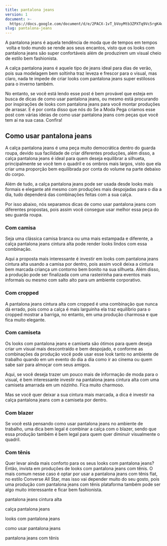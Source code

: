```yaml
---
title: pantalona jeans
version: 1
document: >-
  https://docs.google.com/document/d/e/2PACX-1vT_bVoyMtb3ZPXTq9Vc5rgK4u7Hp6Hl1yOPvNvYZ-RxGGQAlBbBmOagqPi0WAr6jySolskr95q07oBS/pub
slug: pantalona-jeans
---
```

A pantalona jeans é aquela tendência de moda que de tempos em tempos  volta e todo mundo se rende aos seus encantos, visto que os looks com pantalona jeans são super confortáveis além de produzirem um visual cheio de estilo bem fashionista.

A calça pantalona jeans é aquele tipo de jeans ideal para dias de verão, pois sua modelagem bem soltinha traz leveza e frescor para o visual, mas claro, nada te impede de criar looks com pantalona jeans super estilosos para o inverno também.

No entanto, se você está lendo esse post é bem provável que esteja em busca de dicas de como usar pantalona jeans, ou mesmo está procurando por inspirações de looks com pantalona jeans para você montar produções de arrasar. E é por conta disso que nós do Se a Moda Pega criamos esse post com várias ideias de como usar pantalona jeans com peças que você tem aí na sua casa. Confira!

## Como usar pantalona jeans

A calça pantalona jeans é uma peça muito democrática dentro do guarda roupa, devido sua facilidade de criar diferentes produções, além disso, a calça pantalona jeans é ideal para quem deseja equilibrar a silhueta, principalmente se você tem o quadril e os ombros mais largos, visto que ela criar uma proporção bem equilibrada por conta do volume na parte debaixo do corpo.

Além de tudo, a calça pantalona jeans pode ser usada desde looks mais formais e elegante até mesmo com produções mais despojadas para o dia a dia, tudo dependerá das combinações feitas com a sua calça.

Por isso abaixo, nós separamos dicas de como usar pantalona jeans com diferentes propostas, pois assim você consegue usar melhor essa peça do seu guarda roupa.

### Com camisa

Seja uma clássica camisa branca ou uma mais estampada e diferente, a calça pantalona jeans cintura alta pode render looks lindos com essa combinação.

Aqui a proposta mais interessante é investir em looks com pantalona jeans cintura alta usando a camisa por dentro, pois assim você deixa a cintura bem marcada criança um contorno bem bonito na sua silhueta. Além disso, a produção pode ser finalizada com uma rasteirinha para eventos mais informais ou mesmo com salto alto para um ambiente corporativo.

### Com cropped

A pantalona jeans cintura alta com cropped é uma combinação que nunca dá errado, pois como a calça é mais larguinha ela traz equilíbrio para o cropped mostrar a barriga, no entanto, em uma produção charmosa e que fica muito elegante.

### Com camiseta

Os looks com pantalona jeans e camiseta são ótimos para quem deseja criar um visual mais descontraído e bem despojado, e conforme as combinações da produção você pode usar esse look tanto no ambiente de trabalho quando em um evento do dia a dia como ir ao cinema ou quem sabe sair para almoçar com seus amigos.

Aqui, se você deseja trazer um pouco mais de informação de moda para o visual, é bem interessante investir na pantalona jeans cintura alta com uma camiseta amarrada em um nózinho. Fica muito charmoso.

Mas se você quer deixar a sua cintura mais marcada, a dica é investir na calça pantalona jeans com a camiseta por dentro.

### Com blazer

Se você está pensando como usar pantalona jeans no ambiente de trabalho, uma dica bem legal é combinar a calça com o blazer, sendo que essa produção também é bem legal para quem quer diminuir visualmente o quadril.

### Com tênis

Quer levar ainda mais conforto para os seus looks com pantalona jeans? Então, invista em produções de looks com pantalona jeans com tênis. O mais comum nesse caso é optar por usar a pantalona jeans com tênis flat, no estilo Converse All Star, mas isso vai depender muito do seu gosto, pois uma produção com pantalona jeans com tênis plataforma também pode ser algo muito interessante e ficar bem fashionista.

pantalona jeans cintura alta

calça pantalona jeans

looks com pantalona jeans

como usar pantalona jeans

pantalona jeans com tênis
